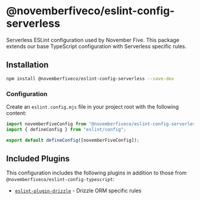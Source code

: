 # @novemberfiveco/eslint-config-serverless

Serverless ESLint configuration used by November Five. This package extends our base TypeScript configuration with Serverless specific rules.

## Installation

```bash
npm install @novemberfiveco/eslint-config-serverless --save-dev
```

### Configuration

Create an `eslint.config.mjs` file in your project root with the following content:

```javascript
import novemberFiveConfig from "@novemberfiveco/eslint-config-serverless";
import { defineConfig } from "eslint/config";

export default defineConfig([novemberFiveConfig]);
```

## Included Plugins

This configuration includes the following plugins in addition to those from `@novemberfiveco/eslint-config-typescript`:

- [`eslint-plugin-drizzle`](https://github.com/drizzle-team/eslint-plugin-drizzle) - Drizzle ORM specific rules
